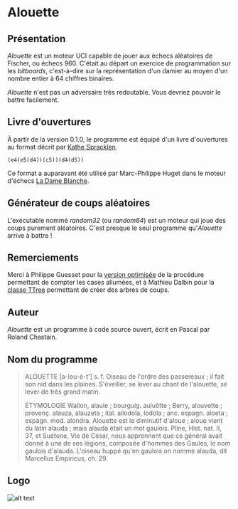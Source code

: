 # Alouette

## Présentation

*Alouette* est un moteur UCI capable de jouer aux échecs aléatoires de Fischer, ou échecs 960. C'était au départ un exercice de programmation sur les *bitboards*, c'est-à-dire sur la représentation d'un damier au moyen d'un nombre entier à 64 chiffres binaires.

*Alouette* n'est pas un adversaire très redoutable. Vous devriez pouvoir le battre facilement.

## Livre d'ouvertures

À partir de la version 0.1.0, le programme est équipé d'un livre d'ouvertures au format décrit par [Kathe Spracklen](https://content.iospress.com/articles/icga-journal/icg6-1-04).

    (e4(e5(d4))(c5))(d4(d5))

Ce format a auparavant été utilisé par Marc-Philippe Huget dans le moteur d'échecs [La Dame Blanche](http://www.quarkchess.de/ladameblanche/).

## Générateur de coups aléatoires

L'exécutable nommé *random32* (ou *random64*) est un moteur qui joue des coups purement aléatoires. C'est presque le seul programme qu'*Alouette* arrive à battre !

## Remerciements

Merci à Philippe Guesset pour la [version optimisée](https://www.developpez.net/forums/d2001819-2/autres-langages/assembleur/x86-32-bits-64-bits/reecriture-pascal-d-fonction-assembleur/#post11124482) de la procédure permettant de compter les cases allumées, et à Mathieu Dalbin pour la [classe TTree](https://www.developpez.net/forums/d2034310/autres-langages/pascal/langage/representation-l-arbre-d-livre-d-ouvertures-aux-echecs/#post11310888) permettant de créer des arbres de coups.

## Auteur

*Alouette* est un programme à code source ouvert, écrit en Pascal par Roland Chastain.

## Nom du programme

> ALOUETTE [a-lou-è-t'] s. f. 
>   Oiseau de l'ordre des passereaux ; il fait son nid dans les plaines. S'éveiller, se lever au chant de l'alouette, se lever de très grand matin. 
> 
> ÉTYMOLOGIE
>   Wallon, alauie ; bourguig. auluôtte ; Berry, alouvette ; provenç. alauza, alauzeta ; ital. allodola, lodola ; anc. espagn. aloeta ; espagn. mod. alondra. Alouette est le diminutif d'aloue ; aloue vient du latin alauda ; mais alauda était un mot gaulois. Pline, Hist. nat. II, 37, et Suétone, Vie de César, nous apprennent que ce général avait donné à une de ses légions, composée d'hommes des Gaules, le nom gaulois d'alauda. L'oiseau huppé qu'en gaulois on nomme alauda, dit Marcellus Empiricus, ch. 29.

## Logo

![alt text](https://raw.githubusercontent.com/rchastain/alouette/master/logo.bmp)
